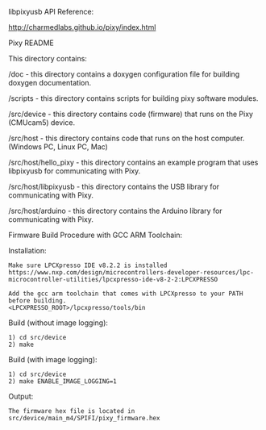 libpixyusb API Reference:

http://charmedlabs.github.io/pixy/index.html

Pixy README

This directory contains:


/doc - this directory contains a doxygen configuration file for building doxygen documentation.

/scripts - this directory contains scripts for building pixy software modules.

/src/device - this directory contains code (firmware) that runs on the Pixy
(CMUcam5) device.

/src/host - this directory contains code that runs on the host computer.
(Windows PC, Linux PC, Mac)

/src/host/hello_pixy - this directory contains an example program that uses libpixyusb for communicating with Pixy.

/src/host/libpixyusb - this directory contains the USB library for communicating with Pixy.

/src/host/arduino - this directory contains the Arduino library for communicating with Pixy.


Firmware Build Procedure with GCC ARM Toolchain:

  Installation:

    Make sure LPCXpresso IDE v8.2.2 is installed
    https://www.nxp.com/design/microcontrollers-developer-resources/lpc-microcontroller-utilities/lpcxpresso-ide-v8-2-2:LPCXPRESSO

    Add the gcc arm toolchain that comes with LPCXpresso to your PATH before building.
    <LPCXPRESSO_ROOT>/lpcxpresso/tools/bin


  Build (without image logging):

    1) cd src/device
    2) make

  Build (with image logging):

    1) cd src/device
    2) make ENABLE_IMAGE_LOGGING=1

  Output:

    The firmware hex file is located in src/device/main_m4/SPIFI/pixy_firmware.hex
